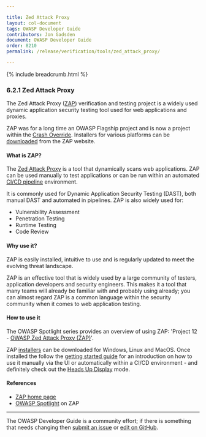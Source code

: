```yaml
---

title: Zed Attack Proxy
layout: col-document
tags: OWASP Developer Guide
contributors: Jon Gadsden
document: OWASP Developer Guide
order: 8210
permalink: /release/verification/tools/zed_attack_proxy/

---
```


{% include breadcrumb.html %}

### 6.2.1 Zed Attack Proxy

The Zed Attack Proxy ([ZAP][zap]) verification and testing project is a widely used
dynamic application security testing tool used for web applications and proxies.

ZAP was for a long time an OWASP Flagship project and is now a project within
the [Crash Override][crash].
Installers for various platforms can be [downloaded][zapdownload] from the ZAP website.

#### What is ZAP?

The [Zed Attack Proxy][zap] is a tool that dynamically scans web applications.
ZAP can be used manually to test applications or can be run within an automated [CI/CD pipeline][cscicd] environment.

It is commonly used for Dynamic Application Security Testing (DAST), both manual DAST and automated in pipelines.
ZAP is also widely used for:

* Vulnerability Assessment
* Penetration Testing
* Runtime Testing
* Code Review

#### Why use it?

ZAP is easily installed, intuitive to use and is regularly updated to meet the evolving threat landscape.

ZAP is an effective tool that is widely used by a large community of testers, application developers and security engineers.
This makes it a tool that many teams will already be familiar with and probably using already;
you can almost regard ZAP is a common language within the security community when it comes to web application testing.

#### How to use it

The OWASP Spotlight series provides an overview of using ZAP: 'Project 12 - [OWASP Zed Attack Proxy (ZAP)][spotlight12]'.

ZAP [installers][zapdownload] can be downloaded for Windows, Linux and MacOS.
Once installed the follow the [getting started guide][zapstart] for an introduction on how to use it manually via the UI
or automatically within a CI/CD environment - and definitely check out the [Heads Up Display][zaphud] mode.

#### References

* [ZAP home page][zap]
* [OWASP Spotlight][spotlight12] on ZAP

----

The OWASP Developer Guide is a community effort; if there is something that needs changing
then [submit an issue][issue080201] or [edit on GitHub][edit080201].

[crash]: https://crashoverride.com/open-source
[cscicd]: https://cheatsheetseries.owasp.org/cheatsheets/CI_CD_Security_Cheat_Sheet
[edit080201]: https://github.com/OWASP/www-project-developer-guide/blob/main/draft/08-verification/02-tools/01-zap.md
[issue080201]: https://github.com/OWASP/www-project-developer-guide/issues/new?labels=content&template=request.md&title=Update:%2008-verification/02-tools/01-zap
[spotlight12]: https://youtu.be/usIlW8Q-hc4
[zap]: https://www.zaproxy.org/
[zapdownload]: https://www.zaproxy.org/download/
[zaphud]: https://www.zaproxy.org/getting-started/#the-heads-up-display
[zapstart]: https://www.zaproxy.org/getting-started/
